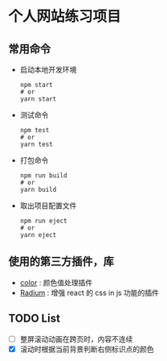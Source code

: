 # 个人网站练习项目

## 常用命令
- 启动本地开发环境
    ```shell
    npm start
    # or
    yarn start

- 测试命令
    ```shell
    npm test
    # or
    yarn test

- 打包命令
    ```shell
    npm run build
    # or
    yarn build

- 取出项目配置文件
    ```shell
    npm run eject
    # or
    yarn eject

## 使用的第三方插件，库
- [color](https://github.com/Qix-/color) : 颜色值处理插件
- [Radium](https://github.com/FormidableLabs/radium) : 增强 react 的 css in js 功能的插件

## TODO List
- [ ] 整屏滚动动画在跨页时，内容不连续
- [x] 滚动时根据当前背景判断右侧标识点的颜色
